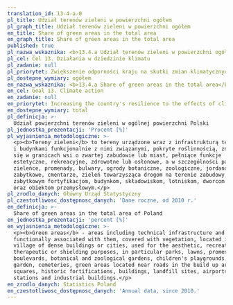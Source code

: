 ```yaml
---
translation_id: 13-4-a-0
pl_title: Udział terenów zieleni w powierzchni ogółem
pl_graph_title: Udział terenów zieleni w powierzchni ogółem
en_title: Share of green areas in the total area
en_graph_title: Share of green areas in the total area
published: true
pl_nazwa_wskaznika: <b>13.4.a Udział terenów zieleni w powierzchni ogółem</b>
pl_cel: Cel 13. Działania w dziedzinie klimatu
pl_zadanie: null
pl_priorytet: Zwiększenie odporności kraju na skutki zmian klimatycznych
pl_dostepne_wymiary: ogółem
en_nazwa_wskaznika: <b>13.4.a Share of green areas in the total area</b>
en_cel: Goal 13. Climate action
en_zadanie: null
en_priorytet: Increasing the country's resilience to the effects of climate change
en_dostepne_wymiary: total
pl_definicja: >-
  Udział powierzchni terenów zieleni w ogólnej powierzchni Polski
pl_jednostka_prezentacji: 'Procent [%]'
pl_wyjasnienia_metodologiczne: >-
  <p><b>Tereny zieleni</b> to tereny urządzone wraz z infrastrukturą techniczną
  i budynkami funkcjonalnie z nimi związanymi, pokryte roślinnością, znajdujące
  się w granicach wsi o zwartej zabudowie lub miast, pełniące funkcje
  estetyczne, rekreacyjne, zdrowotne lub osłonowe, a w szczególności parki,
  zieleńce, promenady, bulwary, ogrody botaniczne, zoologiczne, jordanowskie i
  zabytkowe, cmentarze, zieleń towarzysząca drogom na terenie zabudowy, placom,
  zabytkowym fortyfikacjom, budynkom, składowiskom, lotniskom, dworcom kolejowym
  oraz obiektom przemysłowym.</p>
pl_zrodlo_danych: Główny Urząd Statystyczny
pl_czestotliwosc_dostępnosc_danych: 'Dane roczne, od 2010 r.'
en_definicja: >-
  Share of green areas in the total area of Poland
en_jednostka_prezentacji: 'percent [%]'
en_wyjasnienia_metodologiczne: >-
  <p><b>Green areas</b> - areas including technical infrastructure and buildings
  functionally associated with them, covered with vegetation, located in the
  village of dense buildings or cities, used for the aesthetic, recreational,
  therapeutic or shielding purposes, in particular parks, lawns, promenades,
  boulevards, botanical and zoological gardens, children's playgrounds, historic
  garden, cemeteries, green areas located near roads in the build up areas,
  squares, historic fortifications, buildings, landfill sites, airports, railway
  stations and industrial buildings.</p>
en_zrodlo_danych: Statistics Poland
en_czestotliwosc_dostępnosc_danych: 'Annual data, since 2010.'
---
```

